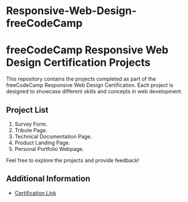 # Responsive-Web-Design-freeCodeCamp

# freeCodeCamp Responsive Web Design Certification Projects

This repository contains the projects completed as part of the freeCodeCamp Responsive Web Design Certification. Each project is designed to showcase different skills and concepts in web development.

## Project List

1. Survey Form.
2. Tribute Page.
3. Technical Documentation Page.
4. Product Landing Page.
5. Personal Portfolio Webpage.

Feel free to explore the projects and provide feedback!

## Additional Information

- [Certification Link](https://www.freecodecamp.org/certification/MohamedKhalifa/responsive-web-design)
